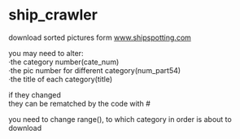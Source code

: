 # ship_crawler
download sorted pictures form www.shipspotting.com <br>

you may need to alter:<br>
·the category number(cate_num)<br>
·the pic number for different category(num_part54)<br>
·the title of each category(title)<br>

if they changed<br>
they can be rematched by the code with #<br>

you need to change range(), to which category in order is about to download

